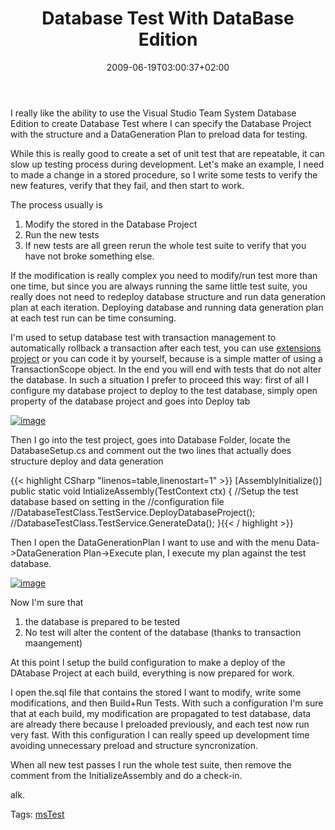﻿---
title: "Database Test With DataBase Edition"
description: ""
date: 2009-06-19T03:00:37+02:00
draft: false
tags: [Testing]
categories: [Testing]
---
I really like the ability to use the Visual Studio Team System Database Edition to create Database Test where I can specify the Database Project with the structure and a DataGeneration Plan to preload data for testing.

While this is really good to create a set of unit test that are repeatable, it can slow up testing process during development. Let's make an example, I need to made a change in a stored procedure, so I write some tests to verify the new features, verify that they fail, and then start to work.

The process usually is

1. Modify the stored in the Database Project
2. Run the new tests
3. If new tests are all green rerun the whole test suite to verify that you have not broke something else.

If the modification is really complex you need to modify/run test more than one time, but since you are always running the same little test suite, you really does not need to redeploy database structure and run data generation plan at each iteration. Deploying database and running data generation plan at each test run can be time consuming.

I'm used to setup database test with transaction management to automatically rollback a transaction after each test, you can use [extensions project](http://www.codeplex.com/MSTestExtensions) or you can code it by yourself, because is a simple matter of using a TransactionScope object. In the end you will end with tests that do not alter the database. In such a situation I prefer to proceed this way: first of all I configure my database project to deploy to the test database, simply open property of the database project and goes into Deploy tab

[![image](https://www.codewrecks.com/blog/wp-content/uploads/2009/06/image-thumb18.png "image")](https://www.codewrecks.com/blog/wp-content/uploads/2009/06/image18.png)

Then I go into the test project, goes into Database Folder, locate the DatabaseSetup.cs and comment out the two lines that actually does structure deploy and data generation

{{< highlight CSharp "linenos=table,linenostart=1" >}}
[AssemblyInitialize()]
public static void IntializeAssembly(TestContext ctx)
{
    //Setup the test database based on setting in the
    //configuration file
    //DatabaseTestClass.TestService.DeployDatabaseProject();
    //DatabaseTestClass.TestService.GenerateData();
}{{< / highlight >}}

<!-- Code inserted with Steve Dunn's Windows Live Writer Code Formatter Plugin.  http://dunnhq.com -->

Then I open the DataGenerationPlan I want to use and with the menu Data-&gt;DataGeneration Plan-&gt;Execute plan, I execute my plan against the test database.

[![image](https://www.codewrecks.com/blog/wp-content/uploads/2009/06/image-thumb19.png "image")](https://www.codewrecks.com/blog/wp-content/uploads/2009/06/image19.png)

Now I'm sure that

1. the database is prepared to be tested
2. No test will alter the content of the database (thanks to transaction maangement)

At this point I setup the build configuration to make a deploy of the DAtabase Project at each build, everything is now prepared for work.

I open the.sql file that contains the stored I want to modify, write some modifications, and then Build+Run Tests. With such a configuration I'm sure that at each build, my modification are propagated to test database, data are already there because I preloaded previously, and each test now run very fast. With this configuration I can really speed up development time avoiding unnecessary preload and structure syncronization.

When all new test passes I run the whole test suite, then remove the comment from the InitializeAssembly and do a check-in.

alk.

Tags: [msTest](http://technorati.com/tag/msTest)

<!--dotnetkickit-->
